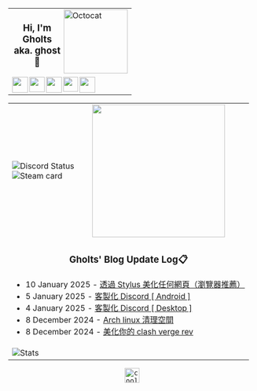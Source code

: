<div align="center">
    <table>
        <tr>
          <td>
            <img align="right" src="https://raw.githubusercontent.com/Gholts/Gholts/refs/heads/main/Github%20Octocat.gif" alt="Octocat" height="130"/>
            <div align="center">
                
### Hi, I'm Gholts aka. ghost👋

<kbd>

[<img align="left" alt="" width="32px" src="https://cdn.simpleicons.org/Gmail/b5b5b5" />][gmail]
[<img align="left" alt="" width="31px" src="https://cdn.simpleicons.org/Telegram/b5b5b5" />][telegram]
[<img align="left" alt="" width="32px" src="https://cdn.simpleicons.org/Discord/b5b5b5" />][discord]
[<img align="left" alt="" width="30px" src="https://cdn.simpleicons.org/X/b5b5b5" />][twitter]
[<img align="left" alt="" width="32px" src="https://cdn.simpleicons.org/Spotify/b5b5b5" />][spotify]

</kbd></div></td></tr>
    </table>
    <table>
        <tr>
            <td>
                <img src="https://discord.c99.nl/widget/theme-4/1079047242352169083.png" alt="Discord Status" />
                <br />
                <img src="https://card.yuy1n.io/card/76561199492929554/dark,en,badge,group,bg-transparent,badges,games,reviews" alt="Steam card" /></td>
            <td>
                <a href="https://spotify-github-profile.kittinanx.com/api/view.svg?uid=mrcool06&redirect=true" target="_self" title="Open In Spotify">
                    <img src="https://spotify-github-profile.kittinanx.com/api/view.svg?uid=9xd9z2ps59m3kxcuefkgmm52w&cover_image=true&theme=compact&show_offline=false&background_color=transparent&text_color=cdd6f4&icon_color=cba6f7&title_color=94e2d5&interchange=true&bar_color_cover=true" style="height: 270px" /></a>
            </td>
        </tr>
        <tr>
            <td colspan="2">
                <div align="center">

### Gholts' Blog Update Log📋

</div><div align="left">
  
<!-- feed start -->
- 10 January 2025 - [透過 Stylus 美化任何網頁（瀏覽器推薦）](https://blog.gholtstop/posts/Stylus/)
- 5 January 2025 - [客製化 Discord [ Android ]](https://blog.gholts.top/postsCustomize-Discord-Android/)
- 4 January 2025 - [客製化 Discord [ Desktop ]](https://blog.gholts.top/postsCustomize-Discord/)
- 8 December 2024 - [Arch linux 清理空間](https://blog.gholts.top/postsClean-Arch-linux-cache/)
- 8 December 2024 - [美化你的 clash verge rev](https://blog.gholts.top/postsClash-verge-rev-theme-scheme/)
<!-- feed end -->

</div></td></tr>
        <tr>
            <td colspan="2">
                <img
                src="https://github-readme-stats-ohitstoms-projects.vercel.app/api/top-langs/?username=OhItsTom&layout=compact&theme=transparent&text_color=cdd6f4&hide_border=true&icon_color=cba6f7&title_color=94e2d5&langs_count=8"
                alt="Stats"
                />
            </td>
        </tr>
    </table>
    <kbd align="center">
        <a href="https://github.com/Gholts">
            <img src="https://komarev.com/ghpvc/?username=Gholts&amp;color=lightgrey&label=github%20visits&amp;abbreviated=true&amp;style=for-the-badge" alt="cool" height="30" /></a>
    </kbd>
</div>

[twitter]: https://x.com/GhostMxv/
[telegram]: https://t.me/Gholts_bot/
[discord]: https://discord.com/users/1079047242352169083
[gmail]: mailto:gholtsmxv@gholts.top
[spotify]: https://open.spotify.com/user/9xd9z2ps59m3kxcuefkgmm52w/